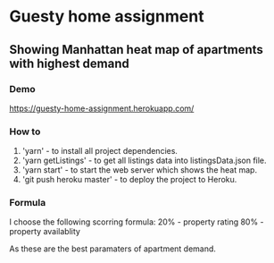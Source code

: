 # Guesty home assignment
## Showing Manhattan heat map of apartments with highest demand

### Demo
https://guesty-home-assignment.herokuapp.com/

### How to
1. 'yarn' - to install all project dependencies.
2. 'yarn getListings' - to get all listings data into listingsData.json file.
3. 'yarn start' - to start the web server which shows the heat map.
4. 'git push heroku master' - to deploy the project to Heroku.

### Formula
I choose the following scorring formula:
20% - property rating
80% - property availablity

As these are the best paramaters of apartment demand.
